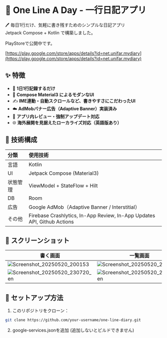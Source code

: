 # 📘 One Line A Day - 一行日記アプリ

🖊️ 毎日1行だけ、気軽に書き残すためのシンプルな日記アプリ  
Jetpack Compose + Kotlin で構築しました。

PlayStoreで公開中です。

[https://play.google.com/store/apps/details?id=net.unifar.mydiary](https://play.google.com/store/apps/details?id=net.unifar.mydiary)

## ✨ 特徴

- 📅 **1日1行記録するだけ**
- 🎨 **Compose Material3 によるモダンなUI**
- ✍️ **IME連動・自動スクロールなど、書きやすさにこだわったUI**
- ☁️ **AdMobバナー広告（Adaptive Banner）実装済み**
- 🚀 **アプリ内レビュー・強制アップデート対応**
- 🌐 **海外展開を見据えたローカライズ対応（英語版あり）**

## 🧱 技術構成

| 分類 | 使用技術 |
|:--|:--|
| 言語 | Kotlin |
| UI | Jetpack Compose (Material3) |
| 状態管理 | ViewModel + StateFlow + Hilt |
| DB | Room |
| 広告 | Google AdMob（Adaptive Banner / Interstitial） |
| その他 | Firebase Crashlytics, In-App Review, In-App Updates API, Github Actions |


## 📸 スクリーンショット

| 書く画面 | 一覧画面 | 設定画面 |
|---|---|---|
|![Screenshot_20250520_200153](https://github.com/user-attachments/assets/a68d25f4-e75e-4837-9afd-472e8220c620) | ![Screenshot_20250520_200011](https://github.com/user-attachments/assets/0fb19ca4-3069-427e-92c3-b695a3700699)|![Screenshot_20250522_110533](https://github.com/user-attachments/assets/d895610c-58a9-4c7a-b5a6-1693af97d873) |
|![Screenshot_20250520_230720_en](https://github.com/user-attachments/assets/f9da0121-3236-4446-b630-d4b0ff1b93ff)|![Screenshot_20250520_230645_en](https://github.com/user-attachments/assets/79de9dc1-47cb-474d-bb47-9633b5792ff0)|![Screenshot_20250522_110453_en](https://github.com/user-attachments/assets/39270908-cb28-4813-b846-b70f41fb053e)|

## 🔧 セットアップ方法

1. このリポジトリをクローン：

```bash
git clone https://github.com/your-username/one-line-diary.git
```

2. google-services.jsonを追加
(追加しないとビルドできません)
